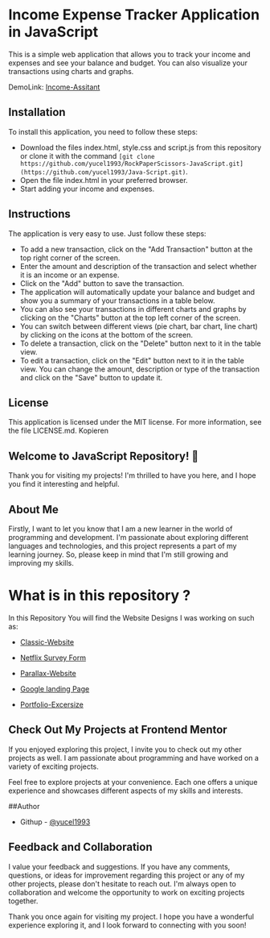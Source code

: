 

# Income Expense Tracker Application in JavaScript

This is a simple web application that allows you to track your income and expenses and see your balance and budget. You can also visualize your transactions using charts and graphs.


DemoLink: [Income-Assitant](https://yucel1993.github.io/Java-Script/Income-App-ofAssistant/index.html)
## Installation

To install this application, you need to follow these steps:

- Download the files index.html, style.css and script.js from this repository or clone it with the command `[git clone https://github.com/yucel1993/RockPaperScissors-JavaScript.git](https://github.com/yucel1993/Java-Script.git)`.
- Open the file index.html in your preferred browser.
- Start adding your income and expenses.

## Instructions

The application is very easy to use. Just follow these steps:

- To add a new transaction, click on the "Add Transaction" button at the top right corner of the screen.
- Enter the amount and description of the transaction and select whether it is an income or an expense.
- Click on the "Add" button to save the transaction.
- The application will automatically update your balance and budget and show you a summary of your transactions in a table below.
- You can also see your transactions in different charts and graphs by clicking on the "Charts" button at the top left corner of the screen.
- You can switch between different views (pie chart, bar chart, line chart) by clicking on the icons at the bottom of the screen.
- To delete a transaction, click on the "Delete" button next to it in the table view.
- To edit a transaction, click on the "Edit" button next to it in the table view. You can change the amount, description or type of the transaction and click on the "Save" button to update it.

## License

This application is licensed under the MIT license. For more information, see the file LICENSE.md.
Kopieren




## Welcome to JavaScript  Repository! 👋

Thank you for visiting my projects! I'm thrilled to have you here, and I hope you find it interesting and helpful.

## About Me
Firstly, I want to let you know that I am a new learner in the world of programming and development. I'm passionate about exploring different languages and technologies, and this project represents a part of my learning journey. So, please keep in mind that I'm still growing and improving my skills.

# What is in this repository ?
In this Repository You will find the Website Designs I was working on such as: 

- [Classic-Website](https://yucel1993.github.io/Classic-Website/)

- [Netflix Survey Form](https://yucel1993.github.io/Netflix-RegisterForm/)

- [Parallax-Website](https://yucel1993.github.io/Parallax-Website/)

- [Google landing Page](https://yucel1993.github.io/Google-Landing-Page/)

- [Portfolio-Excersize](https://yucel1993.github.io/Portfolio-Excersize/)


## Check Out My Projects at Frontend Mentor
If you enjoyed exploring this project, I invite you to check out my other projects as well. I am passionate about programming and have worked on a variety of exciting projects.

Feel free to explore projects at your convenience. Each one offers a unique experience and showcases different aspects of my skills and interests.

##Author
<!-- - Frontend Mentor - [@AliDurul](https://www.frontendmentor.io/profile/DURUL-26) -->
- Githup - [@yucel1993](https://github.com/yucel1993)

## Feedback and Collaboration
I value your feedback and suggestions. If you have any comments, questions, or ideas for improvement regarding this project or any of my other projects, please don't hesitate to reach out. I'm always open to collaboration and welcome the opportunity to work on exciting projects together.

Thank you once again for visiting my project. I hope you have a wonderful experience exploring it, and I look forward to connecting with you soon!
